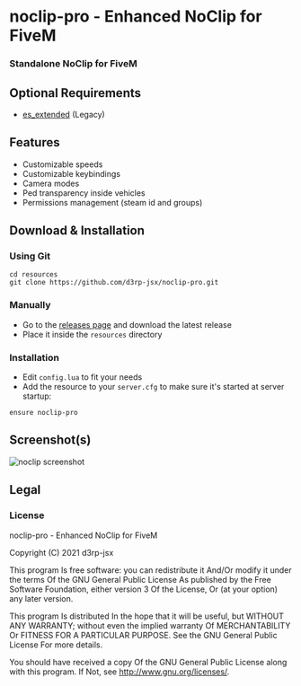 # noclip-pro - Enhanced NoClip for FiveM

### Standalone NoClip for FiveM

## Optional Requirements

- [es_extended](https://github.com/esx-framework/es_extended/tree/legacy) (Legacy)

## Features

- Customizable speeds
- Customizable keybindings
- Camera modes
- Ped transparency inside vehicles
- Permissions management (steam id and groups)

## Download & Installation


### Using Git

```
cd resources
git clone https://github.com/d3rp-jsx/noclip-pro.git
```

### Manually

- Go to the [releases page](https://github.com/d3rp-jsx/noclip-pro/releases "Releases page") and download the latest release
- Place it inside the `resources` directory

### Installation

- Edit `config.lua` to fit your needs
- Add the resource to your `server.cfg` to make sure it's started at server startup:

```
ensure noclip-pro
```


## Screenshot(s)

![noclip screenshot](https://user-images.githubusercontent.com/15928886/118410390-7c7bd180-b68f-11eb-8af7-96bb46cf6b84.jpg)


## Legal

### License

noclip-pro - Enhanced NoClip for FiveM

Copyright (C) 2021 d3rp-jsx

This program Is free software: you can redistribute it And/Or modify it under the terms Of the GNU General Public License As published by the Free Software Foundation, either version 3 Of the License, Or (at your option) any later version.

This program Is distributed In the hope that it will be useful, but WITHOUT ANY WARRANTY; without even the implied warranty Of MERCHANTABILITY Or FITNESS FOR A PARTICULAR PURPOSE. See the GNU General Public License For more details.

You should have received a copy Of the GNU General Public License along with this program. If Not, see http://www.gnu.org/licenses/.